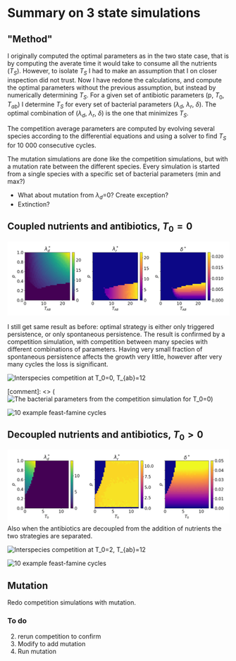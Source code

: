 # Summary on 3 state simulations
## "Method"
I originally computed the optimal parameters as in the two state case, that is by computing the averate time it would take to consume all the nutrients ($T_S$). However, to isolate $T_S$ I had to make an assumption that I on closer inspection did not trust. Now I have redone the calculations, and compute the optimal parameters without the previous assumption, but instead by numerically determining $T_S$. For a given set of antibiotic parameters (p, $T_0$, $T_{ab}$) I determine $T_S$ for every set of bacterial parameters ($\lambda_d$, $\lambda_r$, $\delta$). The optimal combination of ($\lambda_d$, $\lambda_r$, $\delta$) is the one that minimizes $T_S$.

The competition average parameters are computed by evolving several species according to the differential equations and using a solver to find $T_S$ for 10 000 consecutive cycles.

The mutation simulations are done like the competition simulations, but with a mutation rate between the different species. Every simulation is started from a single species with a specific set of bacterial parameters (min and max?)

- What about mutation from $\lambda_d$=0? Create exception?
- Extinction?

## Coupled nutrients and antibiotics, $T_0 = 0$
![Optimal parameters for $T_0=0$](figs/single_optimal/optimal_heatmap_T0_0.png)

I still get same result as before: optimal strategy is either only triggered persistence, or only spontaneous persistence. The result is confirmed by a competition simulation, with competition between many species with different combinations of parameters.
Having very small fraction of spontaneous persistence affects the growth very little, however after very many cycles the loss is significant.

![Interspecies competition at $T_0=0$, $T_{ab}=12$](figs/competition_average/average_parameters-T0_0-T_12.png)

[comment]: <> (![The bacterial parameters from the competition simulation for $T_0=0$]())

![10 example feast-famine cycles]()


## Decoupled nutrients and antibiotics, $T_0 > 0$
![Optimal parameters for $T_{AB}=12$](figs/single_optimal/optimal_heatmap_Tab_12.png)
Also when the antibiotics are decoupled from the addition of nutrients the two strategies are separated.

![Interspecies competition at $T_0=2$, $T_{ab}=12$]()

![10 example feast-famine cycles]()


## Mutation
Redo competition simulations with mutation.

### To do
2) rerun competition to confirm
3) Modify to add mutation
4) Run mutation



